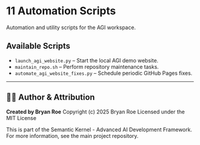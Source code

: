 # 11 Automation Scripts

Automation and utility scripts for the AGI workspace.

## Available Scripts

- `launch_agi_website.py` – Start the local AGI demo website.
- `maintain_repo.sh` – Perform repository maintenance tasks.
- `automate_agi_website_fixes.py` – Schedule periodic GitHub Pages fixes.

---

## 👨‍💻 Author & Attribution

**Created by Bryan Roe**
Copyright (c) 2025 Bryan Roe
Licensed under the MIT License

This is part of the Semantic Kernel - Advanced AI Development Framework.
For more information, see the main project repository.
